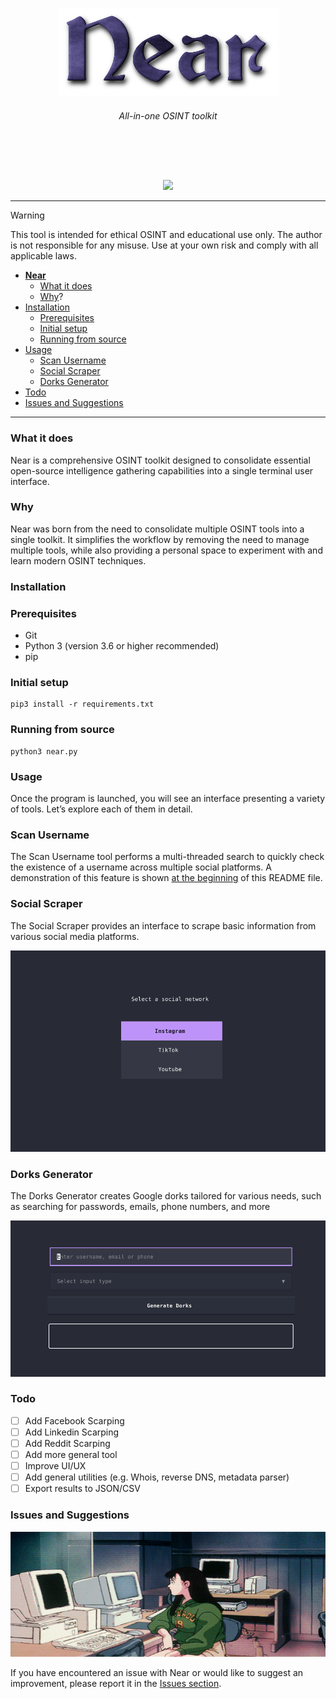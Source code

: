 <a id="top"></a>

<p align="center">
    <img src="images/logo.png">
</p>

 <h6><p align="center">
 All-in-one OSINT toolkit
</p></h6>
</p>

<br>

<p align="center">
  <img src="https://img.shields.io/badge/release-v0.0.1-141449" alt=""/>
  <img src="https://img.shields.io/badge/written in-python-141449" alt=""/>
  <img src="https://img.shields.io/badge/author-rdWei-141449" alt=""/>
</p>

<p align="center">
    <img src="images/demo.gif">
</p>

---
> [!WARNING]
> This tool is intended for ethical OSINT and educational use only. The author is not responsible for any misuse. Use at your own risk and comply with all applicable laws.

- [**Near**](#top)
    - [What it does](#what-it-does)
    - [Why](#why)?
- [Installation](#installation)
    - [Prerequisites](#rerequisites)
    - [Initial setup](#initial-setup)
    - [Running from source](#running-from-source)
- [Usage](#usage)
    - [Scan Username](#scan-username)
    - [Social Scraper](#social-scraper)
    - [Dorks Generator](#dorks-generator)
- [Todo](#todo) 
- [Issues and Suggestions](#issues-and-suggestions)

---

### What it does
Near is a comprehensive OSINT toolkit designed to consolidate essential open-source intelligence gathering capabilities into a single terminal user interface.

### Why
Near was born from the need to consolidate multiple OSINT tools into a single toolkit. It simplifies the workflow by removing the need to manage multiple tools, while also providing a personal space to experiment with and learn modern OSINT techniques.

### Installation

### Prerequisites
- Git  
- Python 3 (version 3.6 or higher recommended)  
- pip 

### Initial setup

```
pip3 install -r requirements.txt  
```

### Running from source

```
python3 near.py
```

### Usage

Once the program is launched, you will see an interface presenting a variety of tools. Let’s explore each of them in detail.

### Scan Username
The Scan Username tool performs a multi-threaded search to quickly check the existence of a username across multiple social platforms. A demonstration of this feature is shown [at the beginning](#top) of this README file.

### Social Scraper
The Social Scraper provides an interface to scrape basic information from various social media platforms.

<p align="center">
    <img src="images/screenshot3.png">
</p>

### Dorks Generator
The Dorks Generator creates Google dorks tailored for various needs, such as searching for passwords, emails, phone numbers, and more

<p align="center">
    <img src="images/screenshot5.png">
</p>


### Todo
- [ ] Add Facebook Scarping 
- [ ] Add Linkedin Scarping  
- [ ] Add Reddit Scarping  
- [ ] Add more general tool
- [ ] Improve UI/UX
- [ ] Add general utilities (e.g. Whois, reverse DNS, metadata parser)
- [ ] Export results to JSON/CSV

### Issues and Suggestions

<p align="center">
    <img src="images/issue.gif" width="600" height="200">
</p>

If you have encountered an issue with Near or would like to suggest an improvement, please report it in the [Issues section](https://github.com/rdWei/Near/issues).
